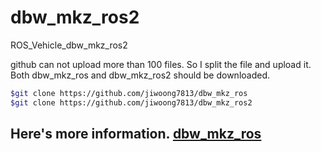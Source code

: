 # dbw_mkz_ros2
ROS_Vehicle_dbw_mkz_ros2

github can not upload more than 100 files.
So I split the file and upload it.
Both dbw_mkz_ros and dbw_mkz_ros2 should be downloaded.

```bash
$git clone https://github.com/jiwoong7813/dbw_mkz_ros
$git clone https://github.com/jiwoong7813/dbw_mkz_ros2
```

Here's more information.
[dbw_mkz_ros](https://github.com/jiwoong7813/dbw_mkz_ros)
----------

